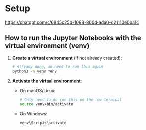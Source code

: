 # Setup

https://chatgpt.com/c/6845c25d-1088-800d-ada0-c21110e0ba1c

## How to run the Jupyter Notebooks with the virtual environment (venv)

1. **Create a virtual environment** (if not already created):

   ```bash
   # Already done, no need to run this again
   python3 -m venv venv
   ```

2. **Activate the virtual environment**:
   - On macOS/Linux:
     ```bash
     # Only need to do run this on the new terminal
     source venv/bin/activate
     ```
   - On Windows:
     ```bash
     venv\Scripts\activate
     ```

